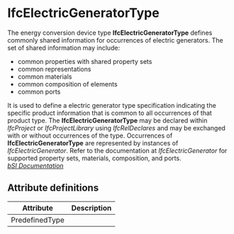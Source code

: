 IfcElectricGeneratorType
========================
The energy conversion device type **IfcElectricGeneratorType** defines
commonly shared information for occurrences of electric generators. The set of
shared information may include:  
  
* common properties with shared property sets  
* common representations  
* common materials  
* common composition of elements  
* common ports  
  
It is used to define a electric generator type specification indicating the
specific product information that is common to all occurrences of that product
type. The **IfcElectricGeneratorType** may be declared within _IfcProject_ or
_IfcProjectLibrary_ using _IfcRelDeclares_ and may be exchanged with or
without occurrences of the type. Occurrences of **IfcElectricGeneratorType**
are represented by instances of _IfcElectricGenerator_. Refer to the
documentation at _IfcElectricGenerator_ for supported property sets,
materials, composition, and ports.  
[ _bSI
Documentation_](https://standards.buildingsmart.org/IFC/DEV/IFC4_2/FINAL/HTML/schema/ifcelectricaldomain/lexical/ifcelectricgeneratortype.htm)


Attribute definitions
---------------------
| Attribute      | Description   |
|----------------|---------------|
| PredefinedType |               |

